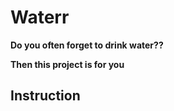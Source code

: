 # Waterr
**Do you often forget to drink water??**

**Then this project is for you**

## Instruction
